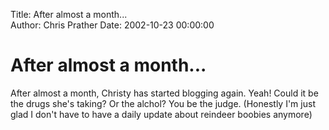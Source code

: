 Title: After almost a month...  
Author: Chris Prather
Date: 2002-10-23 00:00:00

# After almost a month...
After almost a month, Christy has
started blogging again. Yeah! Could it be the drugs
she's taking? Or the alchol? You be the judge.
(Honestly I'm just glad I don't have to have a
daily update about reindeer boobies anymore)
